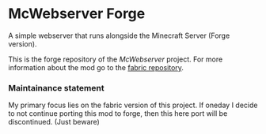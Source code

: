 # McWebserver Forge
A simple webserver that runs alongside the Minecraft Server (Forge version).

This is the forge repository of the *McWebserver* project. For more information about the mod go to the [fabric repository](https://github.com/J-onasJones/McWebserver).


### Maintainance statement
My primary focus lies on the fabric version of this project. If oneday I decide to not continue porting this mod to forge, then this here port will be discontinued. (Just beware)

